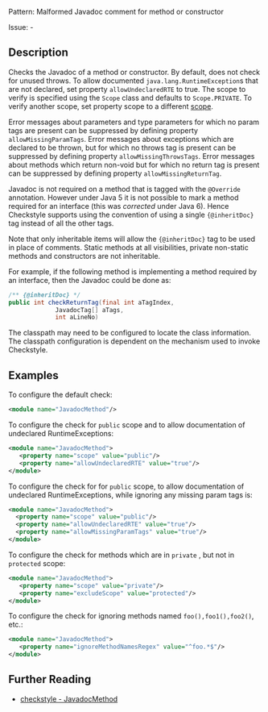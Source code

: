 Pattern: Malformed Javadoc comment for method or constructor

Issue: -

## Description

Checks the Javadoc of a method or constructor. By default, does not check for unused throws. To allow documented `java.lang.RuntimeException`s that are not declared, set property `allowUndeclaredRTE` to true. The scope to verify is specified using the `Scope` class and defaults to `Scope.PRIVATE`. To verify another scope, set property scope to a different [scope](http://checkstyle.sourceforge.net/property_types.html#scope). 

Error messages about parameters and type parameters for which no param tags are present can be suppressed by defining property `allowMissingParamTags`. Error messages about exceptions which are declared to be thrown, but for which no throws tag is present can be suppressed by defining property `allowMissingThrowsTags`. Error messages about methods which return non-void but for which no return tag is present can be suppressed by defining property `allowMissingReturnTag`. 

Javadoc is not required on a method that is tagged with the `@Override` annotation. However under Java 5 it is not possible to mark a method required for an interface (this was _corrected_ under Java 6). Hence Checkstyle supports using the convention of using a single `{@inheritDoc}` tag instead of all the other tags. 

Note that only inheritable items will allow the `{@inheritDoc}` tag to be used in place of comments. Static methods at all visibilities, private non-static methods and constructors are not inheritable. 

For example, if the following method is implementing a method required by an interface, then the Javadoc could be done as: 


```java
/** {@inheritDoc} */
public int checkReturnTag(final int aTagIndex,
             JavadocTag[] aTags,
             int aLineNo)
```

The classpath may need to be configured to locate the class information. The classpath configuration is dependent on the mechanism used to invoke Checkstyle. 

## Examples

To configure the default check: 


```xml
<module name="JavadocMethod"/>
```
        

To configure the check for `public` scope and to allow documentation of undeclared RuntimeExceptions: 


```xml
<module name="JavadocMethod">
   <property name="scope" value="public"/>
   <property name="allowUndeclaredRTE" value="true"/>
</module>
```
        

To configure the check for for `public` scope, to allow documentation of undeclared RuntimeExceptions, while ignoring any missing param tags is: 


```xml
<module name="JavadocMethod">
  <property name="scope" value="public"/>
  <property name="allowUndeclaredRTE" value="true"/>
  <property name="allowMissingParamTags" value="true"/>
</module>
```
        

To configure the check for methods which are in `private` , but not in `protected` scope: 


```xml
<module name="JavadocMethod">
   <property name="scope" value="private"/>
   <property name="excludeScope" value="protected"/>
</module>
```
        

To configure the check for ignoring methods named `foo(),foo1(),foo2()`, etc.: 


```xml
<module name="JavadocMethod">
   <property name="ignoreMethodNamesRegex" value="^foo.*$"/>
</module>
```

## Further Reading

* [checkstyle - JavadocMethod](http://checkstyle.sourceforge.net/config_javadoc.html#JavadocMethod)
